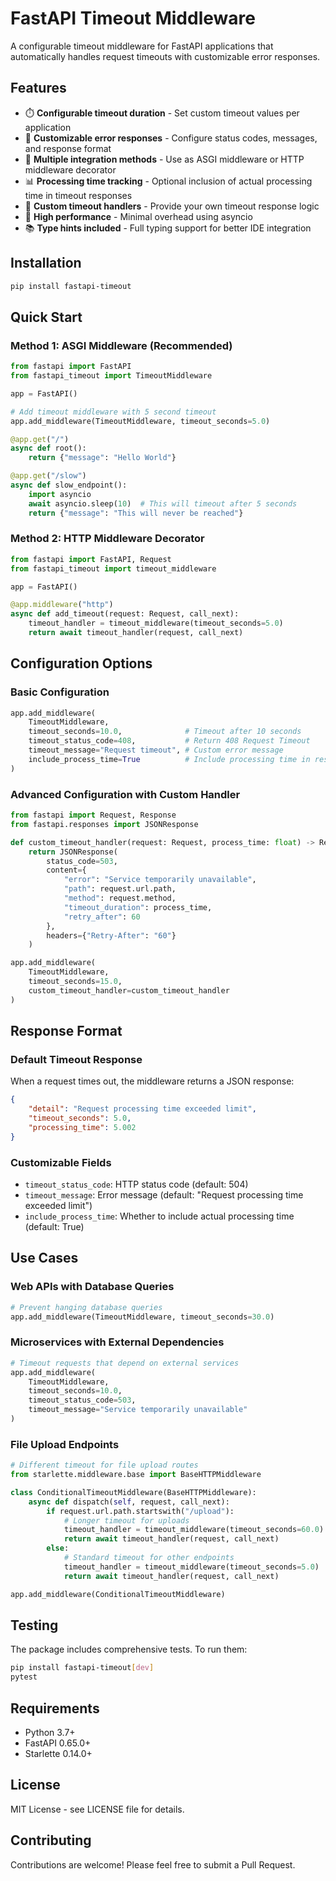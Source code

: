 # FastAPI Timeout Middleware

A configurable timeout middleware for FastAPI applications that automatically handles request timeouts with customizable error responses.

## Features

- ⏱️ **Configurable timeout duration** - Set custom timeout values per application
- 📝 **Customizable error responses** - Configure status codes, messages, and response format
- 🔧 **Multiple integration methods** - Use as ASGI middleware or HTTP middleware decorator
- 📊 **Processing time tracking** - Optional inclusion of actual processing time in timeout responses
- 🎯 **Custom timeout handlers** - Provide your own timeout response logic
- 🚀 **High performance** - Minimal overhead using asyncio
- 📚 **Type hints included** - Full typing support for better IDE integration

## Installation

```bash
pip install fastapi-timeout
```

## Quick Start

### Method 1: ASGI Middleware (Recommended)

```python
from fastapi import FastAPI
from fastapi_timeout import TimeoutMiddleware

app = FastAPI()

# Add timeout middleware with 5 second timeout
app.add_middleware(TimeoutMiddleware, timeout_seconds=5.0)

@app.get("/")
async def root():
    return {"message": "Hello World"}

@app.get("/slow")
async def slow_endpoint():
    import asyncio
    await asyncio.sleep(10)  # This will timeout after 5 seconds
    return {"message": "This will never be reached"}
```

### Method 2: HTTP Middleware Decorator

```python
from fastapi import FastAPI, Request
from fastapi_timeout import timeout_middleware

app = FastAPI()

@app.middleware("http")
async def add_timeout(request: Request, call_next):
    timeout_handler = timeout_middleware(timeout_seconds=5.0)
    return await timeout_handler(request, call_next)
```

## Configuration Options

### Basic Configuration

```python
app.add_middleware(
    TimeoutMiddleware,
    timeout_seconds=10.0,              # Timeout after 10 seconds
    timeout_status_code=408,           # Return 408 Request Timeout
    timeout_message="Request timeout", # Custom error message
    include_process_time=True          # Include processing time in response
)
```

### Advanced Configuration with Custom Handler

```python
from fastapi import Request, Response
from fastapi.responses import JSONResponse

def custom_timeout_handler(request: Request, process_time: float) -> Response:
    return JSONResponse(
        status_code=503,
        content={
            "error": "Service temporarily unavailable",
            "path": request.url.path,
            "method": request.method,
            "timeout_duration": process_time,
            "retry_after": 60
        },
        headers={"Retry-After": "60"}
    )

app.add_middleware(
    TimeoutMiddleware,
    timeout_seconds=15.0,
    custom_timeout_handler=custom_timeout_handler
)
```

## Response Format

### Default Timeout Response

When a request times out, the middleware returns a JSON response:

```json
{
    "detail": "Request processing time exceeded limit",
    "timeout_seconds": 5.0,
    "processing_time": 5.002
}
```

### Customizable Fields

- `timeout_status_code`: HTTP status code (default: 504)
- `timeout_message`: Error message (default: "Request processing time exceeded limit")
- `include_process_time`: Whether to include actual processing time (default: True)

## Use Cases

### Web APIs with Database Queries
```python
# Prevent hanging database queries
app.add_middleware(TimeoutMiddleware, timeout_seconds=30.0)
```

### Microservices with External Dependencies
```python
# Timeout requests that depend on external services
app.add_middleware(
    TimeoutMiddleware, 
    timeout_seconds=10.0,
    timeout_status_code=503,
    timeout_message="Service temporarily unavailable"
)
```

### File Upload Endpoints
```python
# Different timeout for file upload routes
from starlette.middleware.base import BaseHTTPMiddleware

class ConditionalTimeoutMiddleware(BaseHTTPMiddleware):
    async def dispatch(self, request, call_next):
        if request.url.path.startswith("/upload"):
            # Longer timeout for uploads
            timeout_handler = timeout_middleware(timeout_seconds=60.0)
            return await timeout_handler(request, call_next)
        else:
            # Standard timeout for other endpoints
            timeout_handler = timeout_middleware(timeout_seconds=5.0)
            return await timeout_handler(request, call_next)

app.add_middleware(ConditionalTimeoutMiddleware)
```

## Testing

The package includes comprehensive tests. To run them:

```bash
pip install fastapi-timeout[dev]
pytest
```

## Requirements

- Python 3.7+
- FastAPI 0.65.0+
- Starlette 0.14.0+

## License

MIT License - see LICENSE file for details.

## Contributing

Contributions are welcome! Please feel free to submit a Pull Request.

